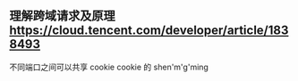 ## 理解跨域请求及原理 https://cloud.tencent.com/developer/article/1838493

不同端口之间可以共享 cookie
cookie 的 shen'm'g'ming
